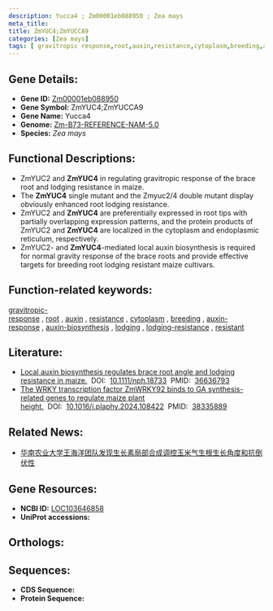 ```yaml
---
description: Yucca4 ; Zm00001eb088950 ; Zea mays
meta_title:
title: ZmYUC4;ZmYUCCA9
categories: [Zea mays]
tags: [ gravitropic response,root,auxin,resistance,cytoplasm,breeding,auxin response,auxin biosynthesis,lodging,lodging resistance,resistant ]
---
```


## Gene Details:
- **Gene ID:**	[Zm00001eb088950](https://www.maizegdb.org/gene_center/gene/Zm00001eb088950)
- **Gene Symbol:** ZmYUC4;ZmYUCCA9
- **Gene Name:** Yucca4
- **Genome:** [Zm-B73-REFERENCE-NAM-5.0](https://www.maizegdb.org/genome/assembly/Zm-B73-REFERENCE-NAM-5.0)
- **Species:** *Zea mays*

## Functional Descriptions:
   - ZmYUC2 and **ZmYUC4** in regulating gravitropic response of the brace root and lodging resistance in maize.
   - The **ZmYUC4** single mutant and the Zmyuc2/4 double mutant display obviously enhanced root lodging resistance.
   - ZmYUC2 and **ZmYUC4** are preferentially expressed in root tips with partially overlapping expression patterns, and the protein products of ZmYUC2 and **ZmYUC4** are localized in the cytoplasm and endoplasmic reticulum, respectively.
   - ZmYUC2- and **ZmYUC4**-mediated local auxin biosynthesis is required for normal gravity response of the brace roots and provide effective targets for breeding root lodging resistant maize cultivars.

## Function-related keywords:
[gravitropic-response](/tags/gravitropic-response/)&nbsp;,&nbsp;[root](/tags/root/)&nbsp;,&nbsp;[auxin](/tags/auxin/)&nbsp;,&nbsp;[resistance](/tags/resistance/)&nbsp;,&nbsp;[cytoplasm](/tags/cytoplasm/)&nbsp;,&nbsp;[breeding](/tags/breeding/)&nbsp;,&nbsp;[auxin-response](/tags/auxin-response/)&nbsp;,&nbsp;[auxin-biosynthesis](/tags/auxin-biosynthesis/)&nbsp;,&nbsp;[lodging](/tags/lodging/)&nbsp;,&nbsp;[lodging-resistance](/tags/lodging-resistance/)&nbsp;,&nbsp;[resistant](/tags/resistant/)

## Literature:
   - [Local auxin biosynthesis regulates brace root angle and lodging resistance in maize.]( https://nph.onlinelibrary.wiley.com/doi/10.1111/nph.18733)&nbsp;&nbsp;DOI:&nbsp;&nbsp;[10.1111/nph.18733](https://nph.onlinelibrary.wiley.com/doi/10.1111/nph.18733)&nbsp;&nbsp;PMID:&nbsp;&nbsp;[36636793](https://pubmed.ncbi.nlm.nih.gov/36636793/)
   - [The WRKY transcription factor ZmWRKY92 binds to GA synthesis-related genes to regulate maize plant height.]( https://www.sciencedirect.com/science/article/abs/pii/S0981942824000901?via%3Dihub)&nbsp;&nbsp;DOI:&nbsp;&nbsp;[10.1016/j.plaphy.2024.108422](https://www.sciencedirect.com/science/article/abs/pii/S0981942824000901?via%3Dihub)&nbsp;&nbsp;PMID:&nbsp;&nbsp;[38335889](https://pubmed.ncbi.nlm.nih.gov/38335889/)

## Related News:
   - [华南农业大学王海洋团队发现生长素局部合成调控玉米气生根生长角度和抗倒伏性](https://mp.weixin.qq.com/s?__biz=MzU3ODY3MDM0NA==&mid=2247525252&idx=2&sn=717b546171a86418617a9793023e1e27&chksm=fd73f9e3ca0470f543a6ba564f70efe5b23c413cffed8509d3598eaf8194e1430e0834614c1b&scene=27#wechat_redirect)

## Gene Resources:
- **NCBI ID:**  [LOC103646858](https://www.ncbi.nlm.nih.gov/gene/?term=LOC103646858)
- **UniProt accessions:** [](https://www.uniprot.org/uniprotkb//entry)

## Orthologs:

## Sequences:
- **CDS Sequence:**
- **Protein Sequence:**

